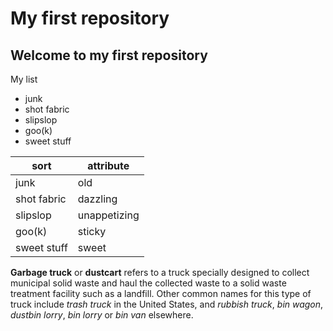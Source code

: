 # My first repository
## Welcome to my first repository

My list
* junk
* shot fabric
* slipslop
* goo(k)
* sweet stuff

| sort | attribute |
|---|---|
| junk | old |
| shot fabric | dazzling |
| slipslop | unappetizing |
| goo(k) | sticky |
| sweet stuff | sweet |

**Garbage truck** or **dustcart** refers to a truck specially designed to collect municipal solid waste and haul the collected waste to a solid waste treatment facility such as a landfill. Other common names for this type of truck include *trash truck* in the United States, and *rubbish truck*, *bin wagon*, *dustbin lorry*, *bin lorry* or *bin van* elsewhere. 

